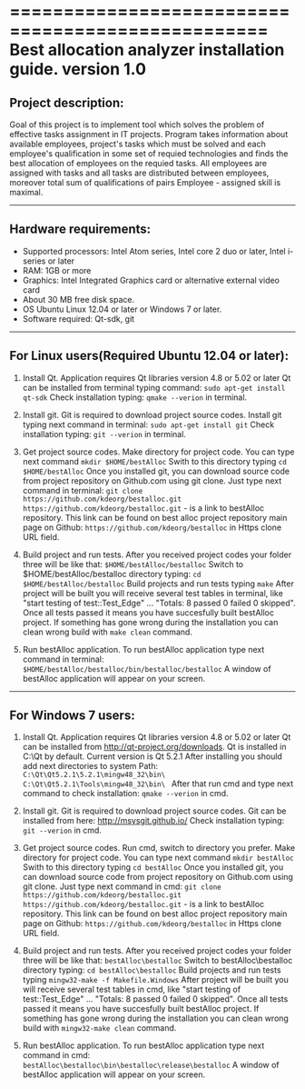 ==================================================
Best allocation analyzer installation guide. version 1.0
==================================================
Project description:
--------------------------------------------------
 Goal of this project is to implement tool which solves the problem of effective tasks assignment in IT projects. Program takes information about available employees, project's tasks which must be solved and each employee's qualification in some set of requied technologies and finds the best allocation of employees on the requied tasks. All employees are assigned with tasks and all tasks are distributed between employees, moreover total sum of qualifications of pairs Employee - assigned skill is maximal.

--------------------------------------------------
Hardware requirements:
--------------------------------------------------
- Supported processors: Intel Atom series, Intel core 2 duo or later, Intel i-series or later
- RAM: 1GB or more
- Graphics: Intel Integrated Graphics card or alternative external video card
- About 30 MB free disk space.
- OS Ubuntu Linux 12.04 or later or Windows 7 or later.
- Software required: Qt-sdk, git

--------------------------------------------------
For Linux users(Required Ubuntu 12.04 or later):
--------------------------------------------------
1. Install Qt.
Application requires Qt libraries version 4.8 or 5.02 or later
Qt can be installed from terminal typing command:
	`sudo apt-get install qt-sdk`
Check installation typing:
	`qmake --verion`
in terminal. 

2. Install git.
Git is required to download project source codes.
Install git typing next command in terminal:
	`sudo apt-get install git`
Check installation typing:
	`git --verion`
in terminal. 

3. Get project source codes.
Make directory for project code. You can type next command
	`mkdir $HOME/bestAlloc`
Swith to this directory typing
	`cd $HOME/bestAlloc`
Once you installed git, you can download source code from project repository on Github.com using git clone. Just type next command in terminal:
	`git clone https://github.com/kdeorg/bestalloc.git`
`https://github.com/kdeorg/bestalloc.git` - is a link to bestAlloc repository. This link can be found on best alloc project repository main page on Github: `https://github.com/kdeorg/bestalloc` in Https clone URL field.

4. Build project and run tests.
After you received project codes your folder three will be like that:
`$HOME/bestAlloc/bestalloc`
Switch to $HOME/bestAlloc/bestalloc directory typing:
	`cd $HOME/bestAlloc/bestalloc`
Build projects and run tests typing
	`make`
After project will be built you will receive several test tables in terminal, like "start testing of test::Test_Edge" ... "Totals: 8 passed 0 failed 0 skipped". Once all tests passed it means you have succesfully built bestAlloc project. If something has gone wrong during the installation you can clean wrong build with `make clean` command.

5. Run bestAlloc application.
To run bestAlloc application type next command in terminal:
	`$HOME/bestAlloc/bestalloc/bin/bestalloc/bestalloc`
A window of bestAlloc application will appear on your screen. 

--------------------------------------------------
For Windows 7 users: 
--------------------------------------------------
1. Install Qt.
Application requires Qt libraries version 4.8 or 5.02 or later
Qt can be installed from http://qt-project.org/downloads.
Qt is installed in C:\Qt by default. Current version is Qt 5.2.1
After installing you should add next directories to system Path:
	`C:\Qt\Qt5.2.1\5.2.1\mingw48_32\bin\ `
	`C:\Qt\Qt5.2.1\Tools\mingw48_32\bin\ `
After that run cmd and type next command to check installation:
	`qmake --verion`
in cmd. 

2. Install git.
Git is required to download project source codes.
Git can be installed from here: http://msysgit.github.io/ Check installation typing:
	`git --verion`
in cmd. 

3. Get project source codes.
Run cmd, switch to directory you prefer.
Make directory for project code. You can type next command
	`mkdir bestAlloc`
Swith to this directory typing
	`cd bestAlloc`
Once you installed git, you can download source code from project repository on Github.com using git clone. Just type next command in cmd:
	`git clone https://github.com/kdeorg/bestalloc.git`
`https://github.com/kdeorg/bestalloc.git` - is a link to bestAlloc repository. This link can be found on best alloc project repository main page on Github: `https://github.com/kdeorg/bestalloc` in Https clone URL field.

4. Build project and run tests.
After you received project codes your folder three will be like that:
`bestAlloc\bestalloc`
Switch to bestAlloc\bestalloc directory typing:
	`cd bestAlloc\bestalloc`
Build projects and run tests typing
	`mingw32-make -f Makefile.Windows`
After project will be built you will receive several test tables in cmd, like "start testing of test::Test_Edge" ... "Totals: 8 passed 0 failed 0 skipped". Once all tests passed it means you have succesfully built bestAlloc project. If something has gone wrong during the installation you can clean wrong build with `mingw32-make clean` command.

5. Run bestAlloc application.
To run bestAlloc application type next command in cmd:
	`bestAlloc\bestalloc\bin\bestalloc\release\bestalloc`
A window of bestAlloc application will appear on your screen. 
